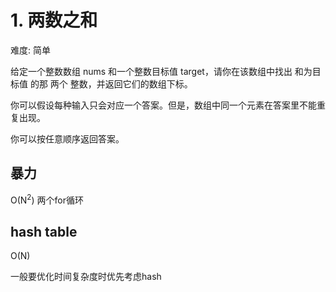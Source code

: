 # 1. 两数之和   

难度: 简单


给定一个整数数组 nums 和一个整数目标值 target，请你在该数组中找出 和为目标值 的那 两个 整数，并返回它们的数组下标。

你可以假设每种输入只会对应一个答案。但是，数组中同一个元素在答案里不能重复出现。

你可以按任意顺序返回答案。

## 暴力

O(N<sup>2</sup>)  两个for循环

##  hash table

O(N)

一般要优化时间复杂度时优先考虑hash

